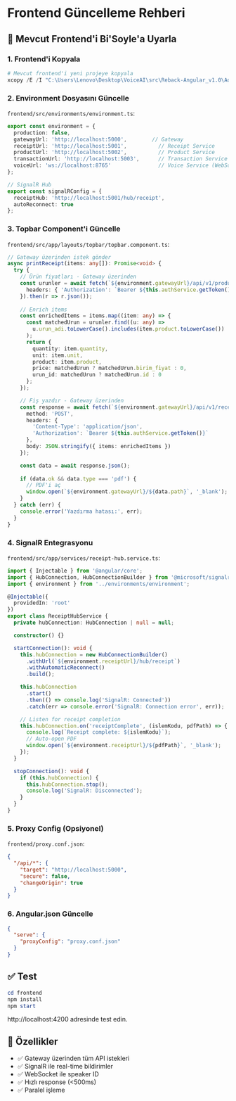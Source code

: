 # Frontend Güncelleme Rehberi

## 🔄 Mevcut Frontend'i Bi'Soyle'a Uyarla

### 1. Frontend'i Kopyala

```powershell
# Mevcut frontend'i yeni projeye kopyala
xcopy /E /I "C:\Users\Lenovo\Desktop\VoiceAI\src\Reback-Angular_v1.0\Admin" "C:\Users\Lenovo\Desktop\BiSoyle\frontend"
```

### 2. Environment Dosyasını Güncelle

`frontend/src/environments/environment.ts`:

```typescript
export const environment = {
  production: false,
  gatewayUrl: 'http://localhost:5000',        // Gateway
  receiptUrl: 'http://localhost:5001',          // Receipt Service
  productUrl: 'http://localhost:5002',          // Product Service
  transactionUrl: 'http://localhost:5003',      // Transaction Service
  voiceUrl: 'ws://localhost:8765'               // Voice Service (WebSocket)
};

// SignalR Hub
export const signalRConfig = {
  receiptHub: 'http://localhost:5001/hub/receipt',
  autoReconnect: true
};
```

### 3. Topbar Component'i Güncelle

`frontend/src/app/layouts/topbar/topbar.component.ts`:

```typescript
// Gateway üzerinden istek gönder
async printReceipt(items: any[]): Promise<void> {
  try {
    // Ürün fiyatları - Gateway üzerinden
    const urunler = await fetch(`${environment.gatewayUrl}/api/v1/products`, {
      headers: { 'Authorization': `Bearer ${this.authService.getToken()}` }
    }).then(r => r.json());
    
    // Enrich items
    const enrichedItems = items.map((item: any) => {
      const matchedUrun = urunler.find((u: any) => 
        u.urun_adi.toLowerCase().includes(item.product.toLowerCase())
      );
      return {
        quantity: item.quantity,
        unit: item.unit,
        product: item.product,
        price: matchedUrun ? matchedUrun.birim_fiyat : 0,
        urun_id: matchedUrun ? matchedUrun.id : 0
      };
    });

    // Fiş yazdır - Gateway üzerinden
    const response = await fetch(`${environment.gatewayUrl}/api/v1/receipt/print`, {
      method: 'POST',
      headers: {
        'Content-Type': 'application/json',
        'Authorization': `Bearer ${this.authService.getToken()}`
      },
      body: JSON.stringify({ items: enrichedItems })
    });

    const data = await response.json();
    
    if (data.ok && data.type === 'pdf') {
      // PDF'i aç
      window.open(`${environment.gatewayUrl}/${data.path}`, '_blank');
    }
  } catch (err) {
    console.error('Yazdırma hatası:', err);
  }
}
```

### 4. SignalR Entegrasyonu

`frontend/src/app/services/receipt-hub.service.ts`:

```typescript
import { Injectable } from '@angular/core';
import { HubConnection, HubConnectionBuilder } from '@microsoft/signalr';
import { environment } from '../environments/environment';

@Injectable({
  providedIn: 'root'
})
export class ReceiptHubService {
  private hubConnection: HubConnection | null = null;

  constructor() {}

  startConnection(): void {
    this.hubConnection = new HubConnectionBuilder()
      .withUrl(`${environment.receiptUrl}/hub/receipt`)
      .withAutomaticReconnect()
      .build();

    this.hubConnection
      .start()
      .then(() => console.log('SignalR: Connected'))
      .catch(err => console.error('SignalR: Connection error', err));

    // Listen for receipt completion
    this.hubConnection.on('receiptComplete', (islemKodu, pdfPath) => {
      console.log(`Receipt complete: ${islemKodu}`);
      // Auto-open PDF
      window.open(`${environment.receiptUrl}/${pdfPath}`, '_blank');
    });
  }

  stopConnection(): void {
    if (this.hubConnection) {
      this.hubConnection.stop();
      console.log('SignalR: Disconnected');
    }
  }
}
```

### 5. Proxy Config (Opsiyonel)

`frontend/proxy.conf.json`:

```json
{
  "/api/*": {
    "target": "http://localhost:5000",
    "secure": false,
    "changeOrigin": true
  }
}
```

### 6. Angular.json Güncelle

```json
{
  "serve": {
    "proxyConfig": "proxy.conf.json"
  }
}
```

## ✅ Test

```powershell
cd frontend
npm install
npm start
```

http://localhost:4200 adresinde test edin.

## 🎯 Özellikler

- ✅ Gateway üzerinden tüm API istekleri
- ✅ SignalR ile real-time bildirimler
- ✅ WebSocket ile speaker ID
- ✅ Hızlı response (<500ms)
- ✅ Paralel işleme





